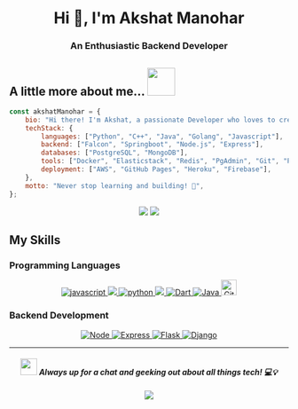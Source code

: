 

<h1 align="center">Hi 👋, I'm Akshat Manohar</h1>
<h3 align="center">An Enthusiastic Backend Developer</h3>

<h2>A little more about me...  <img src="https://media.giphy.com/media/v1.Y2lkPTc5MGI3NjExY2VqaGNoNTltb2hlczlpcWRua25rYnd4am9hZ2VsaXpwMnhxZHV1byZlcD12MV9pbnRlcm5hbF9naWZfYnlfaWQmY3Q9cw/WUlplcMpOCEmTGBtBW/giphy.gif" width="50"></h2>

```javascript
const akshatManohar = {
    bio: "Hi there! I'm Akshat, a passionate Developer who loves to create functional applications.",
    techStack: {
        languages: ["Python", "C++", "Java", "Golang", "Javascript"],
        backend: ["Falcon", "Springboot", "Node.js", "Express"],
        databases: ["PostgreSQL", "MongoDB"],
        tools: ["Docker", "Elasticstack", "Redis", "PgAdmin", "Git", "Postman", "Jest"],
        deployment: ["AWS", "GitHub Pages", "Heroku", "Firebase"],
    },
    motto: "Never stop learning and building! 🚀",
};
```

<div align="center">

  ![](https://bad-apple-github-readme.vercel.app/api?show_bg=1&username=akshatmanohar21&theme=dracula&hide_border=true&show_icons=true&include_all_commits=true&count_private=true)
  ![](https://github-readme-stats.vercel.app/api/top-langs/?username=akshatmanohar21&langs_count=10&theme=dracula&hide_border=true&include_all_commits=true&count_private=true&layout=compact)

</div>

## My Skills

### Programming Languages
<p align="center"> 
  <a href="https://developer.mozilla.org/en-US/docs/Web/JavaScript" target="_blank" rel="noreferrer"> <img src="https://img.shields.io/badge/JavaScript-F7DF1E?style=for-the-badge&logo=javascript&logoColor=black" alt="javascript"/> </a>
  <a href="https://www.typescriptlang.org/" target="_blank" rel="noreferrer"> <img src="https://img.shields.io/badge/TypeScript-007ACC?style=for-the-badge&logo=typescript&logoColor=white"/> </a>
  <a href="https://www.python.org" target="_blank" rel="noreferrer"> <img src="https://img.shields.io/badge/Python-14354C?style=for-the-badge&logo=python&logoColor=white" alt="python"/> </a> 
  <a href="https://www.w3schools.com/cpp/" target="_blank" rel="noreferrer"> <img src="https://img.shields.io/badge/C%2B%2B-00599C?style=for-the-badge&logo=c%2B%2B&logoColor=white"/> </a>
  <a href="#" target="_blank">
    <img alt="Dart" src="https://img.shields.io/badge/Dart-0175C2?style=for-the-badge&logo=dart&logoColor=white">
  </a>
  <a href="https://www.java.com" target="_blank"> 
    <img alt="Java" src="https://img.shields.io/badge/Java-%23007396.svg?style=for-the-badge&logo=java&logoColor=white">
  </a>
  <a href="#"><img alt="Git" src="https://img.shields.io/badge/php-%23777BB4.svg?logo=php&logoColor=white" height="28px"></a>
</p>

### Backend Development
<p align="center">
  <a href="#" target="_blank">
    <img alt="Node" src="https://img.shields.io/badge/node.js-6DA55F?style=for-the-badge&logo=node.js&logoColor=white">
  </a>
  <a href="#" target="_blank">
    <img alt="Express" src="https://img.shields.io/badge/express.js-%23404d59.svg?style=for-the-badge&logo=express&logoColor=%2361DAFB">
  </a>
  <a href="#" target="_blank">
    <img alt="Flask" src="https://img.shields.io/badge/flask-%23000.svg?style=for-the-badge&logo=flask&logoColor=white">
  </a>
  <a href="#" target="_blank">
    <img alt="Django" src="https://img.shields.io/badge/Django-092E20?style=for-the-badge&logo=django&logoColor=white">
  </a>
</p>

<div align="center">

  ---
  #### <img src="https://media.giphy.com/media/WygrrSksa7x4PHFXxM/giphy.gif" height="30"> <em><b>Always up for a chat and geeking out about all things tech!</b> 💻💡</em>

  ![](https://komarev.com/ghpvc/?username=akshatmanohar&color=blueviolet)

</div>
